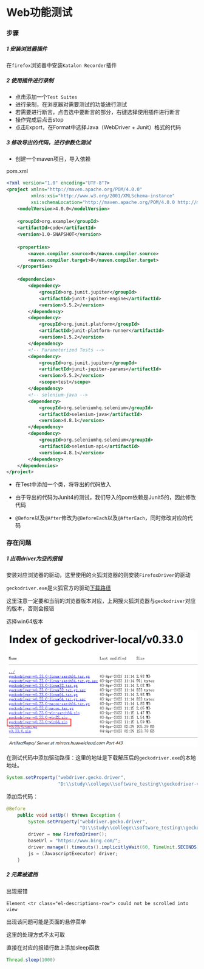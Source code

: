 # Web功能测试

### 步骤

##### 1 安装浏览器插件

在`firefox`浏览器中安装`Katalon Recorder`插件

##### 2 使用插件进行录制

- 点击添加一个`Test Suites`
- 进行录制，在浏览器对需要测试的功能进行测试
- 若需要进行断言，点击选中要断言的部分，右键选择使用插件进行断言
- 操作完成后点击stop
- 点击Export，在Format中选择Java（WebDriver + Junit）格式的代码

##### 3 修改导出的代码，进行参数化测试

- 创建一个maven项目，导入依赖

pom.xml

```xml
<?xml version="1.0" encoding="UTF-8"?>
<project xmlns="http://maven.apache.org/POM/4.0.0"
         xmlns:xsi="http://www.w3.org/2001/XMLSchema-instance"
         xsi:schemaLocation="http://maven.apache.org/POM/4.0.0 http://maven.apache.org/xsd/maven-4.0.0.xsd">
    <modelVersion>4.0.0</modelVersion>

    <groupId>org.example</groupId>
    <artifactId>code</artifactId>
    <version>1.0-SNAPSHOT</version>

    <properties>
        <maven.compiler.source>8</maven.compiler.source>
        <maven.compiler.target>8</maven.compiler.target>
    </properties>

    <dependencies>
        <dependency>
            <groupId>org.junit.jupiter</groupId>
            <artifactId>junit-jupiter-engine</artifactId>
            <version>5.5.2</version>
        </dependency>
        <dependency>
            <groupId>org.junit.platform</groupId>
            <artifactId>junit-platform-runner</artifactId>
            <version>1.5.2</version>
        </dependency>
        <!-- Parameterized Tests -->
        <dependency>
            <groupId>org.junit.jupiter</groupId>
            <artifactId>junit-jupiter-params</artifactId>
            <version>5.5.2</version>
            <scope>test</scope>
        </dependency>
        <!-- selenium-java -->
        <dependency>
            <groupId>org.seleniumhq.selenium</groupId>
            <artifactId>selenium-java</artifactId>
            <version>4.8.1</version>
        </dependency>
        <dependency>
            <groupId>org.seleniumhq.selenium</groupId>
            <artifactId>selenium-api</artifactId>
            <version>4.8.1</version>
        </dependency>
    </dependencies>
</project>
```

- 在Test中添加一个类，将导出的代码放入

- 由于导出的代码为Junit4的测试，我们导入的pom依赖是Junit5的，因此修改代码

- `@Before`以及`@After`修改为`@BeforeEach`以及`@AfterEach`，同时修改对应的代码

  

### 存在问题

##### 1 出现driver为空的报错

安装对应浏览器的驱动，这里使用的火狐浏览器的则安装`FirefoxDriver`的驱动

`geckodriver.exe`是火狐官方的驱动[下载路径](https://mirrors.huaweicloud.com/geckodriver/)

这里注意一定要和当前的浏览器版本对应，上网搜火狐浏览器与`geckodriver`对应的版本，否则会报错

选择win64版本

![geckodriver安装版本](.\geckodriver安装版本.png)

在测试代码中添加驱动路径：这里的地址是下载解压后的`geckodriver.exe`的本地地址。

```java
System.setProperty("webdriver.gecko.driver",
                   "D:\\study\\college\\software_testing\\geckodriver-v0.33.0-win64\\geckodriver.exe");
```

添加后代码：

```java
@Before
    public void setUp() throws Exception {
        System.setProperty("webdriver.gecko.driver",
                           "D:\\study\\college\\software_testing\\geckodriver-v0.33.0-win64\\geckodriver.exe");
        driver = new FirefoxDriver();
        baseUrl = "https://www.bing.com/";
        driver.manage().timeouts().implicitlyWait(60, TimeUnit.SECONDS);
        js = (JavascriptExecutor) driver;
    }

```

##### 2 元素被遮挡

出现报错

```
Element <tr class="el-descriptions-row"> could not be scrolled into view
```

出现该问题可能是页面的悬停菜单

这里的处理方式不太可取

直接在对应的报错行数上添加sleep函数

```java
Thread.sleep(1000)
```

